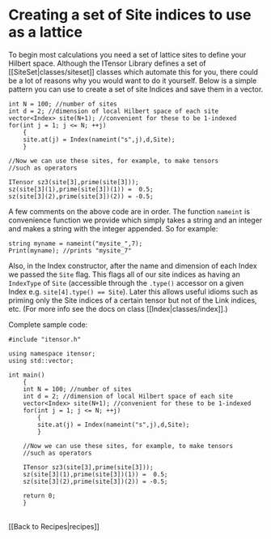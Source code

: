 # Creating a set of Site indices to use as a lattice #

To begin most calculations you need a set of lattice sites to define your Hilbert space.
Although the ITensor Library defines a set of [[SiteSet|classes/siteset]] classes which automate
this for you, there could be a lot of reasons why you would want to do it yourself.
Below is a simple pattern you can use to create a set of site Indices and save them in a vector.

    int N = 100; //number of sites
    int d = 2; //dimension of local Hilbert space of each site
    vector<Index> site(N+1); //convenient for these to be 1-indexed
    for(int j = 1; j <= N; ++j)
        {
        site.at(j) = Index(nameint("s",j),d,Site);
        }

    //Now we can use these sites, for example, to make tensors
    //such as operators

    ITensor sz3(site[3],prime(site[3]));
    sz(site[3](1),prime(site[3])(1)) =  0.5;
    sz(site[3](2),prime(site[3])(2)) = -0.5;

A few comments on the above code are in order. The function `nameint` is convenience function we provide
which simply takes a string and an integer and makes a string with the integer appended. So for example:

    string myname = nameint("mysite_",7);
    Print(myname); //prints "mysite_7"

Also, in the Index constructor, after the name and dimension of each Index we passed the `Site` flag.
This flags all of our site indices as having an `IndexType` of `Site` (accessible through the `.type()` accessor
on a given Index e.g. `site[4].type() == Site`). Later this allows useful idioms such as priming only the Site indices of a certain tensor
but not of the Link indices, etc. (For more info see the docs on class [[Index|classes/index]].)


Complete sample code:

    #include "itensor.h"

    using namespace itensor;
    using std::vector;

    int main()
        {
        int N = 100; //number of sites
        int d = 2; //dimension of local Hilbert space of each site
        vector<Index> site(N+1); //convenient for these to be 1-indexed
        for(int j = 1; j <= N; ++j)
            {
            site.at(j) = Index(nameint("s",j),d,Site);
            }

        //Now we can use these sites, for example, to make tensors
        //such as operators

        ITensor sz3(site[3],prime(site[3]));
        sz(site[3](1),prime(site[3])(1)) =  0.5;
        sz(site[3](2),prime(site[3])(2)) = -0.5;

        return 0;
        }

<br>
[[Back to Recipes|recipes]]
